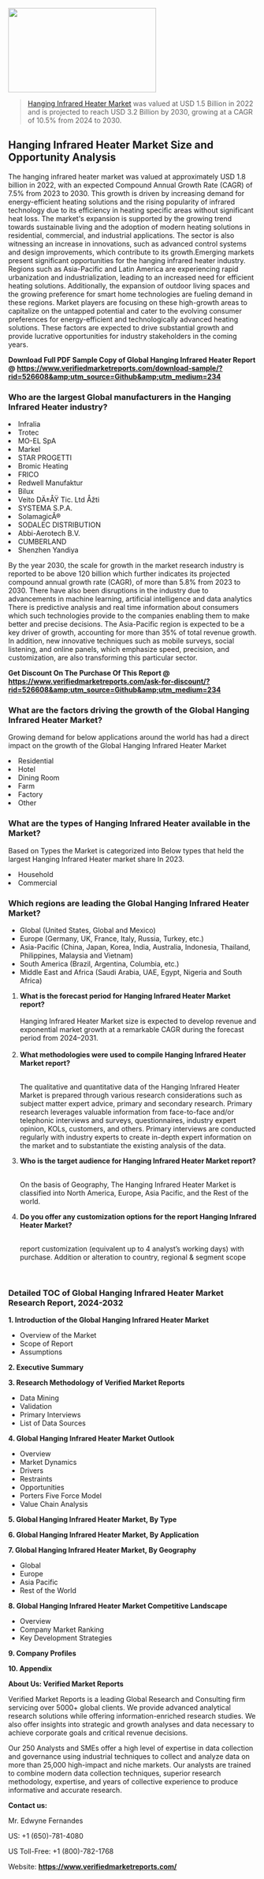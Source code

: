 <img src="https://ffe5etoiles.com/wp-content/uploads/2024/12/MST1-300x171.png" alt="" width="300" height="171" class="alignnone size-medium wp-image-20088" /><blockquote><p><p><a href="https://www.verifiedmarketreports.com/download-sample/?rid=526608&utm_source=Github&utm_medium=234" target="_blank">Hanging Infrared Heater Market</a> was valued at USD 1.5 Billion in 2022 and is projected to reach USD 3.2 Billion by 2030, growing at a CAGR of 10.5% from 2024 to 2030.</p></blockquote><p><h2>Hanging Infrared Heater Market Size and Opportunity Analysis</h2>The hanging infrared heater market was valued at approximately USD 1.8 billion in 2022, with an expected Compound Annual Growth Rate (CAGR) of 7.5% from 2023 to 2030. This growth is driven by increasing demand for energy-efficient heating solutions and the rising popularity of infrared technology due to its efficiency in heating specific areas without significant heat loss. The market's expansion is supported by the growing trend towards sustainable living and the adoption of modern heating solutions in residential, commercial, and industrial applications. The sector is also witnessing an increase in innovations, such as advanced control systems and design improvements, which contribute to its growth.Emerging markets present significant opportunities for the hanging infrared heater industry. Regions such as Asia-Pacific and Latin America are experiencing rapid urbanization and industrialization, leading to an increased need for efficient heating solutions. Additionally, the expansion of outdoor living spaces and the growing preference for smart home technologies are fueling demand in these regions. Market players are focusing on these high-growth areas to capitalize on the untapped potential and cater to the evolving consumer preferences for energy-efficient and technologically advanced heating solutions. These factors are expected to drive substantial growth and provide lucrative opportunities for industry stakeholders in the coming years.</p><p class=""><strong>Download Full PDF Sample Copy of Global Hanging Infrared Heater Report @ <a href="https://www.verifiedmarketreports.com/download-sample/?rid=526608&amp;utm_source=Github&amp;utm_medium=234" target="_blank">https://www.verifiedmarketreports.com/download-sample/?rid=526608&amp;utm_source=Github&amp;utm_medium=234</a></strong></p><h3 id="" class="">Who are the largest Global manufacturers in the Hanging Infrared Heater industry?</h3><p><li>Infralia</li><li> Trotec</li><li> MO-EL SpA</li><li> Markel</li><li> STAR PROGETTI</li><li> Bromic Heating</li><li> FRICO</li><li> Redwell Manufaktur</li><li> Bilux</li><li> Veito DÄ±ÅŸ Tic. Ltd Åžti</li><li> SYSTEMA S.P.A.</li><li> SolamagicÂ®</li><li> SODALEC DISTRIBUTION</li><li> Abbi-Aerotech B.V.</li><li> CUMBERLAND</li><li> Shenzhen Yandiya</li></p><div class=""><div class="" dir="" data-message-author-role="" data-message-id="" data-message-model-slug=""><div class=""><div class=""><div class=""><div class="" dir="" data-message-author-role="" data-message-id="" data-message-model-slug=""><div class=""><div class=""><p>By the year 2030, the scale for growth in the market research industry is reported to be above 120 billion which further indicates its projected compound annual growth rate (CAGR), of more than 5.8% from 2023 to 2030. There have also been disruptions in the industry due to advancements in machine learning, artificial intelligence and data analytics There is predictive analysis and real time information about consumers which such technologies provide to the companies enabling them to make better and precise decisions. The Asia-Pacific region is expected to be a key driver of growth, accounting for more than 35% of total revenue growth. In addition, new innovative techniques such as mobile surveys, social listening, and online panels, which emphasize speed, precision, and customization, are also transforming this particular sector.</p><p><strong>Get Discount On The Purchase Of This Report @&nbsp; <a href="https://www.verifiedmarketreports.com/ask-for-discount/?rid=526608&amp;utm_source=Github&amp;utm_medium=234" target="_blank">https://www.verifiedmarketreports.com/ask-for-discount/?rid=526608&amp;utm_source=Github&amp;utm_medium=234</a></strong></p></div></div></div></div></div></div></div></div><h3 id="" class="">What are the factors driving the growth of the Global Hanging Infrared Heater Market?</h3><p id="" class="">Growing demand for below applications around the world has had a direct impact on the growth of the Global Hanging Infrared Heater Market</p><p id="" class=""><li>Residential</li><li> Hotel</li><li> Dining Room</li><li> Farm</li><li> Factory</li><li> Other</li></p><h3 id="" class="">What are the types of Hanging Infrared Heater available in the Market?</h3><p id="" class="">Based on Types the Market is categorized into Below types that held the largest Hanging Infrared Heater market share In 2023.</p><p id="" class=""><li>Household</li><li> Commercial</li></p><h3 id="" class="">Which regions are leading the Global Hanging Infrared Heater Market?</h3><ul><li>Global (United States, Global and Mexico)</li><li>Europe (Germany, UK, France, Italy, Russia, Turkey, etc.)</li><li>Asia-Pacific (China, Japan, Korea, India, Australia, Indonesia, Thailand, Philippines, Malaysia and Vietnam)</li><li>South America (Brazil, Argentina, Columbia, etc.)</li><li>Middle East and Africa (Saudi Arabia, UAE, Egypt, Nigeria and South Africa)</li></ul><p><ol><li><strong>What is the forecast period for Hanging Infrared Heater Market report?<br /></strong><br /><span data-sheets-root="1" data-sheets-value="{&quot;1&quot;:2,&quot;2&quot;:&quot;XXXX size is expected to develop revenue and exponential market growth at a remarkable CAGR during the forecast period from 2024&ndash;2030.&quot;}" data-sheets-userformat="{&quot;2&quot;:12674,&quot;4&quot;:{&quot;1&quot;:2,&quot;2&quot;:16776960},&quot;10&quot;:2,&quot;11&quot;:0,&quot;15&quot;:&quot;Arial&quot;,&quot;16&quot;:12}">Hanging Infrared Heater Market size is expected to develop revenue and exponential market growth at a remarkable CAGR during the forecast period from 2024&ndash;2031.</span><br /><br /></li><li><strong>What methodologies were used to compile Hanging Infrared Heater Market report?<br /><br /></strong><p>The qualitative and quantitative data of the&nbsp;Hanging Infrared Heater Market is prepared through various research considerations such as subject matter expert advice, primary and secondary research. Primary research leverages valuable information from face-to-face and/or telephonic interviews and surveys, questionnaires, industry expert opinion, KOLs, customers, and others. Primary interviews are conducted regularly with industry experts to create in-depth expert information on the market and to substantiate the existing analysis of the data.&nbsp;</p></li><li><strong>Who is the target audience for Hanging Infrared Heater Market report?<br /><br /></strong><p>On the basis of Geography, The&nbsp;Hanging Infrared Heater Market is classified into North America, Europe, Asia Pacific, and the Rest of the world.</p></li><li><strong>Do you offer any customization options for the report Hanging Infrared Heater Market?<br /><br /></strong><p>report customization (equivalent up to 4 analyst&rsquo;s working days) with purchase. Addition or alteration to country, regional &amp; segment scope</p><p>&nbsp;</p></li></ol></p><h3 id="" class="">Detailed TOC of Global Hanging Infrared Heater Market Research Report, 2024-2032</h3><p id="" class=""><strong>1. Introduction of the Global Hanging Infrared Heater Market</strong></p><ul><li>Overview of the Market</li><li>Scope of Report</li><li>Assumptions</li></ul><p id="" class=""><strong>2. Executive Summary</strong></p><p id="" class=""><strong>3. Research Methodology of&nbsp;Verified Market Reports</strong></p><ul><li>Data Mining</li><li>Validation</li><li>Primary Interviews</li><li>List of Data Sources</li></ul><p id="" class=""><strong>4. Global Hanging Infrared Heater Market Outlook</strong></p><ul><li>Overview</li><li>Market Dynamics</li><li>Drivers</li><li>Restraints</li><li>Opportunities</li><li>Porters Five Force Model</li><li>Value Chain Analysis</li></ul><p id="" class=""><strong>5. Global Hanging Infrared Heater Market, By&nbsp;Type</strong></p><p id="" class=""><strong>6. Global Hanging Infrared Heater Market, By Application</strong></p><p id="" class=""><strong>7. Global Hanging Infrared Heater Market, By Geography</strong></p><ul><li>Global</li><li>Europe</li><li>Asia Pacific</li><li>Rest of the World</li></ul><p id="" class=""><strong>8. Global Hanging Infrared Heater Market Competitive Landscape</strong></p><ul><li>Overview</li><li>Company Market Ranking</li><li>Key Development Strategies</li></ul><p id="" class=""><strong>9. Company Profiles</strong></p><p id="" class=""><strong>10. Appendix</strong></p><p id="" class=""><strong>About Us: Verified Market Reports</strong></p><p id="" class="">Verified Market Reports is a leading Global Research and Consulting firm servicing over 5000+ global clients. We provide advanced analytical research solutions while offering information-enriched research studies. We also offer insights into strategic and growth analyses and data necessary to achieve corporate goals and critical revenue decisions.</p><p id="" class="">Our 250 Analysts and SMEs offer a high level of expertise in data collection and governance using industrial techniques to collect and analyze data on more than 25,000 high-impact and niche markets. Our analysts are trained to combine modern data collection techniques, superior research methodology, expertise, and years of collective experience to produce informative and accurate research.</p><p id="" class=""><strong>Contact us:</strong></p><p id="" class="">Mr. Edwyne Fernandes</p><p id="" class="">US: +1 (650)-781-4080</p><p id="" class="">US Toll-Free: +1 (800)-782-1768</p><p id="" class="">Website: <a target="" data-test-app-aware-link=""><strong>https://www.verifiedmarketreports.com/</strong></a></p>
